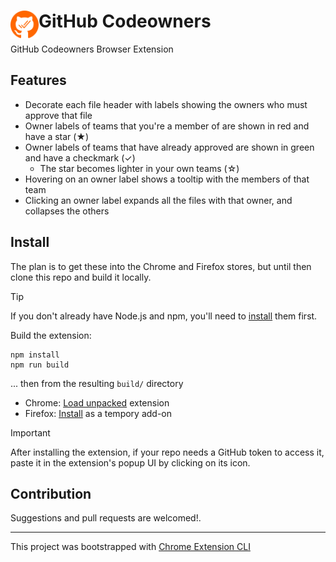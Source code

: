 # <img src="public/icons/icon_48.png" width="45" align="left"> GitHub Codeowners

GitHub Codeowners Browser Extension

## Features

- Decorate each file header with labels showing the owners who must approve that file
- Owner labels of teams that you're a member of are shown in red and have a star (★)
- Owner labels of teams that have already approved are shown in green and have a checkmark (✓)
  - The star becomes lighter in your own teams (☆)
- Hovering on an owner label shows a tooltip with the members of that team
- Clicking an owner label expands all the files with that owner, and collapses the others

## Install

The plan is to get these into the Chrome and Firefox stores, but until then clone this repo and build it locally.

> [!TIP]
> If you don't already have Node.js and npm, you'll need to [install](https://docs.npmjs.com/downloading-and-installing-node-js-and-npm) them first.

Build the extension:
```
npm install
npm run build
```
... then from the resulting `build/` directory
* Chrome: [Load unpacked](https://developer.chrome.com/docs/extensions/get-started/tutorial/hello-world#load-unpacked) extension
* Firefox: [Install](https://developer.mozilla.org/en-US/docs/Mozilla/Add-ons/WebExtensions/Your_first_WebExtension#installing) as a tempory add-on

> [!IMPORTANT]
> After installing the extension, if your repo needs a GitHub token to access it, paste it in the extension's popup UI by clicking on its icon.

## Contribution

Suggestions and pull requests are welcomed!.

---

This project was bootstrapped with [Chrome Extension CLI](https://github.com/dutiyesh/chrome-extension-cli)

